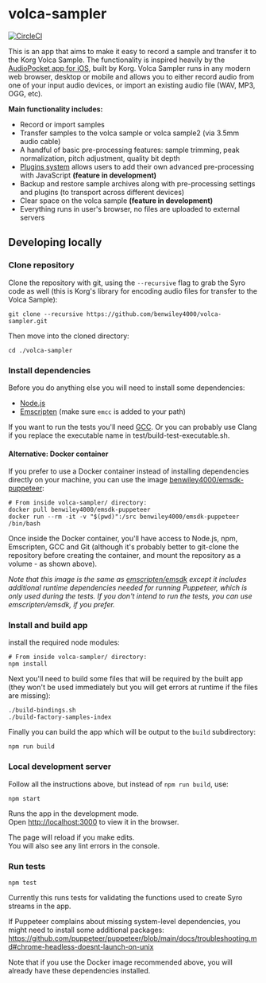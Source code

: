 # volca-sampler

[![CircleCI](https://circleci.com/gh/benwiley4000/volca-sampler/tree/master.svg?style=svg)](https://circleci.com/gh/benwiley4000/volca-sampler/tree/master)

This is an app that aims to make it easy to record a sample and transfer it to the Korg Volca Sample. The functionality is inspired heavily by the [AudioPocket app for iOS](https://apps.apple.com/us/app/audiopocket-for-volca-sample/id927415821), built by Korg. Volca Sampler runs in any modern web browser, desktop or mobile and allows you to either record audio from one of your input audio devices, or import an existing audio file (WAV, MP3, OGG, etc).

**Main functionality includes:**
- Record or import samples
- Transfer samples to the volca sample or volca sample2 (via 3.5mm audio cable)
- A handful of basic pre-processing features: sample trimming, peak normalization, pitch adjustment, quality bit depth
- [Plugins system](https://github.com/benwiley4000/volca-sampler-plugins) allows users to add their own advanced pre-processing with JavaScript **(feature in development)**
- Backup and restore sample archives along with pre-processing settings and plugins (to transport across different devices)
- Clear space on the volca sample **(feature in development)**
- Everything runs in user's browser, no files are uploaded to external servers

## Developing locally

### Clone repository

Clone the repository with git, using the `--recursive` flag to grab the Syro code as well (this is Korg's library for encoding audio files for transfer to the Volca Sample):

```console
git clone --recursive https://github.com/benwiley4000/volca-sampler.git
```

Then move into the cloned directory:

```console
cd ./volca-sampler
```

### Install dependencies

Before you do anything else you will need to install some dependencies:

- [Node.js](https://nodejs.org/)
- [Emscripten](https://emscripten.org/docs/getting_started/downloads.html) (make sure `emcc` is added to your path)

If you want to run the tests you'll need [GCC](https://gcc.gnu.org/install/). Or you can probably use Clang if you replace the executable name in test/build-test-executable.sh.

#### Alternative: Docker container

If you prefer to use a Docker container instead of installing dependencies directly on your machine, you can use the image [benwiley4000/emsdk-puppeteer](https://hub.docker.com/r/benwiley4000/emsdk-puppeteer):

```console
# From inside volca-sampler/ directory:
docker pull benwiley4000/emsdk-puppeteer
docker run --rm -it -v "$(pwd)":/src benwiley4000/emsdk-puppeteer /bin/bash
```

Once inside the Docker container, you'll have access to Node.js, npm, Emscripten, GCC and Git (although it's probably better to git-clone the repository before creating the container, and mount the repository as a volume - as shown above).

_Note that this image is the same as [emscripten/emsdk](https://hub.docker.com/r/emscripten/emsdk) except it includes additional runtime dependencies needed for running Puppeteer, which is only used during the tests. If you don't intend to run the tests, you can use emscripten/emsdk, if you prefer._

### Install and build app

install the required node modules:

```console
# From inside volca-sampler/ directory:
npm install
```

Next you'll need to build some files that will be required by the built app (they won't be used immediately but you will get errors at runtime if the files are missing):

```console
./build-bindings.sh
./build-factory-samples-index
```

Finally you can build the app which will be output to the `build` subdirectory:

```console
npm run build
```

### Local development server

Follow all the instructions above, but instead of `npm run build`, use:

```console
npm start
```

Runs the app in the development mode.\
Open [http://localhost:3000](http://localhost:3000) to view it in the browser.

The page will reload if you make edits.\
You will also see any lint errors in the console.

### Run tests

```console
npm test
```

Currently this runs tests for validating the functions used to create Syro streams in the app.

If Puppeteer complains about missing system-level dependencies, you might need to install some additional packages: https://github.com/puppeteer/puppeteer/blob/main/docs/troubleshooting.md#chrome-headless-doesnt-launch-on-unix

Note that if you use the Docker image recommended above, you will already have these dependencies installed.
